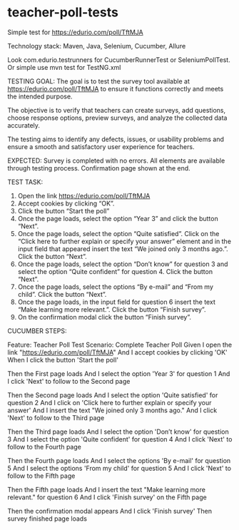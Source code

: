 # teacher-poll-tests

Simple test for https://edurio.com/poll/TftMJA


Technology stack:
Maven, Java, Selenium, Cucumber, Allure


Look com.edurio.testrunners for CucumberRunnerTest or SeleniumPollTest.
Or simple use mvn test for TestNG.xml


TESTING GOAL:
The goal is to test the survey tool available at https://edurio.com/poll/TftMJA to ensure it functions correctly and meets the intended purpose.

The objective is to verify that teachers can create surveys, add questions, choose response options, preview surveys, and analyze the collected data accurately.

The testing aims to identify any defects, issues, or usability problems and ensure a smooth and satisfactory user experience for teachers.


EXPECTED:
Survey is completed with no errors. All elements are available through testing process. Confirmation page shown at the end.


TEST TASK:
1. Open the link https://edurio.com/poll/TftMJA
2. Accept cookies by clicking “OK”.
3. Click the button “Start the poll”
4. Once the page loads, select the option “Year 3” and click the button “Next”.
5. Once the page loads, select the option “Quite satisfied”. Click on the “Click here to
   further explain or specify your answer” element and in the input field that appeared
   insert the text “We joined only 3 months ago.”. Click the button “Next”.
6. Once the page loads, select the option “Don’t know” for question 3 and select the
   option “Quite confident” for question 4. Click the button “Next”.
7. Once the page loads, select the options “By e-mail” and “From my child”. Click the
   button “Next”.
8. Once the page loads, in the input field for question 6 insert the text “Make learning
   more relevant.”. Click the button “Finish survey”.
9. On the confirmation modal click the button “Finish survey”.


CUCUMBER STEPS:


Feature: Teacher Poll Test
Scenario: Complete Teacher Poll
Given I open the link "https://edurio.com/poll/TftMJA"
And I accept cookies by clicking 'OK'
When I click the button 'Start the poll'


Then the First page loads
And I select the option 'Year 3' for question 1
And I click 'Next' to follow to the Second page


Then the Second page loads
And I select the option 'Quite satisfied' for question 2
And I click on 'Click here to further explain or specify your answer'
And I insert the text "We joined only 3 months ago."
And I click 'Next' to follow to the Third page


Then the Third page loads
And I select the option 'Don’t know' for question 3
And I select the option 'Quite confident' for question 4
And I click 'Next' to follow to the Fourth page


Then the Fourth page loads
And I select the options 'By e-mail' for question 5
And I select the options 'From my child' for question 5
And I click 'Next' to follow to the Fifth page


Then the Fifth page loads
And I insert the text "Make learning more relevant." for question 6
And I click 'Finish survey' on the Fifth page


Then the confirmation modal appears
And I click 'Finish survey'
Then survey finished page loads